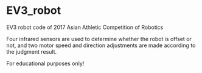 # EV3_robot
EV3 robot code of 2017 Asian Athletic Competition of Robotics

Four infrared sensors are used to determine whether the robot is offset or not, and two motor speed and direction adjustments are made according to the judgment result.

For educational purposes only!
